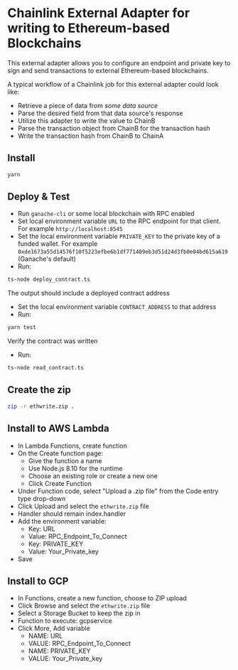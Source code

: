 # Chainlink External Adapter for writing to Ethereum-based Blockchains

This external adapter allows you to configure an endpoint and private key to sign and send transactions to external Ethereum-based blockchains.

A typical workflow of a Chainlink job for this external adapter could look like:

- Retrieve a piece of data from _some data source_
- Parse the desired field from that data source's response
- Utilize this adapter to write the value to ChainB
- Parse the transaction object from ChainB for the transaction hash
- Write the transaction hash from ChainB to ChainA

## Install

```bash
yarn
```

## Deploy & Test

- Run `ganache-cli` or some local blockchain with RPC enabled
- Set local environment variable `URL` to the RPC endpoint for that client. For example `http://localhost:8545`
- Set the local environment variable `PRIVATE_KEY` to the private key of a funded wallet. For example `0xde1673a55d14576f10f5223efbe6b1df771409eb3d51d24d3fb0e04bd615a619` (Ganache's default)
- Run:

```bash
ts-node deploy_contract.ts
```

The output should include a deployed contract address

- Set the local environment variable `CONTRACT_ADDRESS` to that address
- Run:

```bash
yarn test
```

Verify the contract was written

- Run:

```bash
ts-node read_contract.ts
```

## Create the zip

```bash
zip -r ethwrite.zip .
```

## Install to AWS Lambda

- In Lambda Functions, create function
- On the Create function page:
  - Give the function a name
  - Use Node.js 8.10 for the runtime
  - Choose an existing role or create a new one
  - Click Create Function
- Under Function code, select "Upload a .zip file" from the Code entry type drop-down
- Click Upload and select the `ethwrite.zip` file
- Handler should remain index.handler
- Add the environment variable:
  - Key: URL
  - Value: RPC_Endpoint_To_Connect
  - Key: PRIVATE_KEY
  - Value: Your_Private_key
- Save

## Install to GCP

- In Functions, create a new function, choose to ZIP upload
- Click Browse and select the `ethwrite.zip` file
- Select a Storage Bucket to keep the zip in
- Function to execute: gcpservice
- Click More, Add variable
  - NAME: URL
  - VALUE: RPC_Endpoint_To_Connect
  - NAME: PRIVATE_KEY
  - VALUE: Your_Private_key
